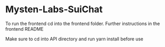 # Mysten-Labs-SuiChat

To run the frontend cd into the frontend folder. Further instructions in the frontend README

Make sure to cd into API directory and run yarn install before use